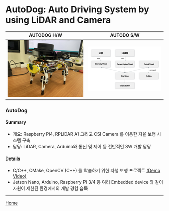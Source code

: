 # AutoDog: Auto Driving System by using LiDAR and Camera


|AUTODOG H/W|AUTODO S/W|
|   :-:     |   :-:    |
| ![fig:Auto](./assets/AUTODOG.jpeg) | ![fig:Auto_flow](./assets/AUTODOG_flowchart.png) |   
### **AutoDog**
#### Summary
- 개요: Raspberry Pi4, RPLiDAR A1 그리고 CSI Camera 를 이용한 자율 보행 시스템 구축
- 담당: LiDAR, Camera, Arduino와 통신 및 제어 등 전반적인 SW 개발 담당

#### Details
- C/C++, CMake, OpenCV (C++) 를 학습하기 위한 자행 보행 프로젝트 [(Demo Video)](https://youtu.be/saTzeXXPWuo)
- Jetson Nano, Arduino, Raspberry Pi 3/4 등 여러 Embedded device 와 같이 자원이 제한된 환경에서의 개발 경험 습득


---
[Home](../README.md)
